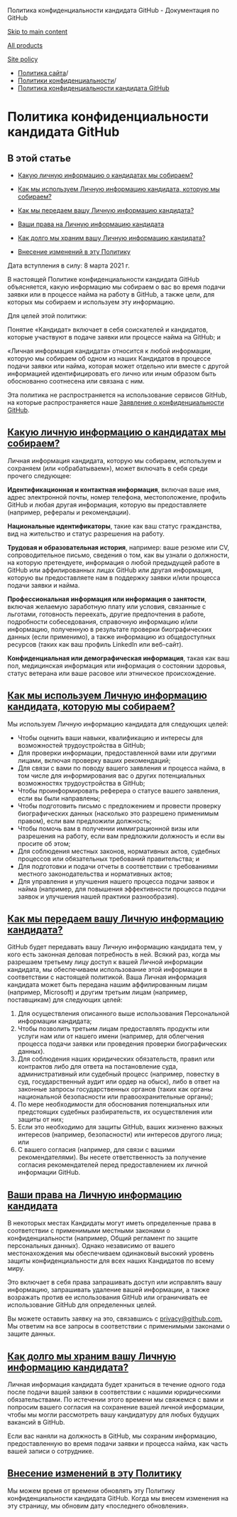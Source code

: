 Политика конфиденциальности кандидата GitHub - Документация по GitHub

[Skip to main content](#main-content)

[All products](/ru)

[Site policy](/site-policy)

* [Политика сайта](/ru/site-policy)/
* [Политики конфиденциальности](/ru/site-policy/privacy-policies)/
* [Политика конфиденциальности кандидата GitHub](/ru/site-policy/privacy-policies/github-candidate-privacy-policy)

Политика конфиденциальности кандидата GitHub
==========

В этой статье
----------

* [Какую личную информацию о кандидатах мы собираем?](#what-candidate-personal-information-do-we-collect)

* [Как мы используем Личную информацию кандидата, которую мы собираем?](#how-do-we-use-the-candidate-personal-information-we-collect)

* [Как мы передаем вашу Личную информацию кандидата?](#how-do-we-share-your-candidate-personal-information)

* [Ваши права на Личную информацию кандидата](#your-rights-to-your-candidate-personal-information)

* [Как долго мы храним вашу Личную информацию кандидата?](#how-long-do-we-retain-your-candidate-personal-information)

* [Внесение изменений в эту Политику](#changes-to-this-policy)

Дата вступления в силу: 8 марта 2021 г.

В настоящей Политике конфиденциальности кандидата GitHub объясняется, какую информацию мы собираем о вас во время подачи заявки или в процессе найма на работу в GitHub, а также цели, для которых мы собираем и используем эту информацию.

Для целей этой политики:

Понятие «Кандидат» включает в себя соискателей и кандидатов, которые участвуют в подаче заявки или процессе найма на GitHub; и

«Личная информация кандидата» относится к любой информации, которую мы собираем об одном из наших Кандидатов в процессе подачи заявки или найма, которая может отдельно или вместе с другой информацией идентифицировать его лично или иным образом быть обоснованно соотнесена или связана с ним.

Эта политика не распространяется на использование сервисов GitHub, на которые распространяется наше [Заявление о конфиденциальности GitHub](/ru/site-policy/privacy-policies/github-privacy-statement).

[Какую личную информацию о кандидатах мы собираем?](#what-candidate-personal-information-do-we-collect)
----------

Личная информация кандидата, которую мы собираем, используем и сохраняем (или «обрабатываем»), может включать в себя среди прочего следующее:

**Идентификационная и контактная информация**, включая ваше имя, адрес электронной почты, номер телефона, местоположение, профиль GitHub и любая другая информация, которую вы предоставляете (например, рефералы и рекомендации).

**Национальные идентификаторы**, такие как ваш статус гражданства, вид на жительство и статус разрешения на работу.

**Трудовая и образовательная история**, например: ваше резюме или CV, сопроводительное письмо, сведения о том, как вы узнали о должности, на которую претендуете, информация о любой предыдущей работе в GitHub или аффилированных лицах GitHub или другая информация, которую вы предоставляете нам в поддержку заявки и/или процесса подачи заявки и найма.

**Профессиональная информация или информация о занятости**, включая желаемую заработную плату или условия, связанные с льготами, готовность переехать, другие предпочтения в работе, подробности собеседования, справочную информацию и/или информацию, полученную в результате проверки биографических данных (если применимо), а также информацию из общедоступных ресурсов (таких как ваш профиль LinkedIn или веб-сайт).

**Конфиденциальная или демографическая информация**, такая как ваш пол, медицинская информация или информация о состоянии здоровья, статус ветерана или ваше расовое или этническое происхождение.

[Как мы используем Личную информацию кандидата, которую мы собираем?](#how-do-we-use-the-candidate-personal-information-we-collect)
----------

Мы используем Личную информацию кандидата для следующих целей:

* Чтобы оценить ваши навыки, квалификацию и интересы для возможностей трудоустройства в GitHub;
* Для проверки информации, предоставленной вами или другими лицами, включая проверку ваших рекомендаций;
* Для связи с вами по поводу вашего заявления и процесса найма, в том числе для информирования вас о других потенциальных возможностях трудоустройства в GitHub;
* Чтобы проинформировать реферера о статусе вашего заявления, если вы были направлены;
* Чтобы подготовить письмо с предложением и провести проверку биографических данных (насколько это разрешено применимым правом), если вам предложили должность;
* Чтобы помочь вам в получении иммиграционной визы или разрешения на работу, если вам предложили должность и если вы просите об этом;
* Для соблюдения местных законов, нормативных актов, судебных процессов или обязательных требований правительства; и
* Для подготовки и подачи отчеты в соответствии с требованиями местного законодательства и нормативных актов;
* Для управления и улучшения нашего процесса подачи заявок и найма (например, для повышения эффективности процесса подачи заявок и улучшения нашей практики разнообразия).

[Как мы передаем вашу Личную информацию кандидата?](#how-do-we-share-your-candidate-personal-information)
----------

GitHub будет передавать вашу Личную информацию кандидата тем, у кого есть законная деловая потребность в ней. Всякий раз, когда мы разрешаем третьему лицу доступ к вашей Личной информации кандидата, мы обеспечиваем использование этой информации в соответствии с настоящей политикой. Ваша Личная информация кандидата может быть передана нашим аффилированным лицам (например, Microsoft) и другим третьим лицам (например, поставщикам) для следующих целей:

1. Для осуществления описанного выше использования Персональной информации кандидата;
2. Чтобы позволить третьим лицам предоставлять продукты или услуги нам или от нашего имени (например, для облегчения процесса подачи заявки или проведения проверки биографических данных).
3. Для соблюдения наших юридических обязательств, правил или контрактов либо для ответа на постановление суда, административный или судебный процесс (например, повестку в суд, государственный аудит или ордер на обыск), либо в ответ на законные запросы государственных органов (таких как органы национальной безопасности или правоохранительные органы);
4. По мере необходимости для обоснования потенциальных или предстоящих судебных разбирательств, их осуществления или защиты от них;
5. Если это необходимо для защиты GitHub, ваших жизненно важных интересов (например, безопасности) или интересов другого лица; или
6. С вашего согласия (например, для связи с вашими рекомендателями). Вы несете ответственность за получение согласия рекомендателей перед предоставлением их личной информации GitHub.

[Ваши права на Личную информацию кандидата](#your-rights-to-your-candidate-personal-information)
----------

В некоторых местах Кандидаты могут иметь определенные права в соответствии с применимыми местными законами о конфиденциальности (например, Общий регламент по защите персональных данных). Однако независимо от вашего местонахождения мы обеспечиваем одинаковый высокий уровень защиты конфиденциальности для всех наших Кандидатов по всему миру.

Это включает в себя права запрашивать доступ или исправлять вашу информацию, запрашивать удаление вашей информации, а также возражать против ее использования GitHub или ограничивать ее использование GitHub для определенных целей.

Вы можете оставить заявку на это, связавшись с [privacy@github.com.](mailto:privacy@github.com.) Мы ответим на все запросы в соответствии с применимыми законами о защите данных.

[Как долго мы храним вашу Личную информацию кандидата?](#how-long-do-we-retain-your-candidate-personal-information)
----------

Личная информация кандидата будет храниться в течение одного года после подачи вашей заявки в соответствии с нашими юридическими обязательствами. По истечении этого времени мы свяжемся с вами и попросим вашего согласия на сохранение вашей личной информации, чтобы мы могли рассмотреть вашу кандидатуру для любых будущих вакансий в GitHub.

Если вас наняли на должность в GitHub, мы сохраним информацию, предоставленную во время подачи заявки и процесса найма, как часть вашей записи о сотруднике.

[Внесение изменений в эту Политику](#changes-to-this-policy)
----------

Мы можем время от времени обновлять эту Политику конфиденциальности кандидата GitHub. Когда мы внесем изменения на эту страницу, мы обновим дату «последнего обновления».
